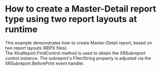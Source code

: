 # How to create a Master-Detail report type using two report layouts at runtime


<p>This example demonstrates how to create Master-Detail report, based on two report layouts (REPX files).<br />
The XtraReport.FindControl method is used to obtain the XRSubreport control instance. The subreport's FilterString property is adjusted via the XRSubreport.BeforePrint event handler.</p>

<br/>


